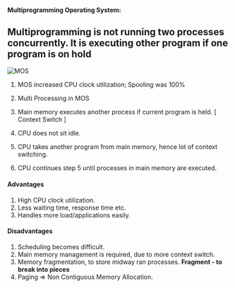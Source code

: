 #### Multiprogramming Operating System:

## Multiprogramming is not running two processes concurrently. It is executing other program if one program is on hold

![MOS](https://www.includehelp.com/operating-systems/images/multiprogramming.jpg)

1) MOS increased CPU clock utilization; Spooling was 100%
2) Multi Processing in MOS
3) Main memory executes another process if current program is held. [ Context Switch ]

4) CPU does not sit idle.
5) CPU takes another program from main memory, hence lot of context switching.
6) CPU continues step 5 until processes in main memory are executed.

#### Advantages

1) High CPU clock utilization.
2) Less waiting time, response time etc.
3) Handles more load/applications easily.

#### Disadvantages

1) Scheduling becomes difficult.
2) Main memory management is required, due to more context switch.
3) Memory fragmentation, to store midway ran processes.
 **Fragment - to break into pieces**
4) Paging => Non Contiguous Memory Allocation.
